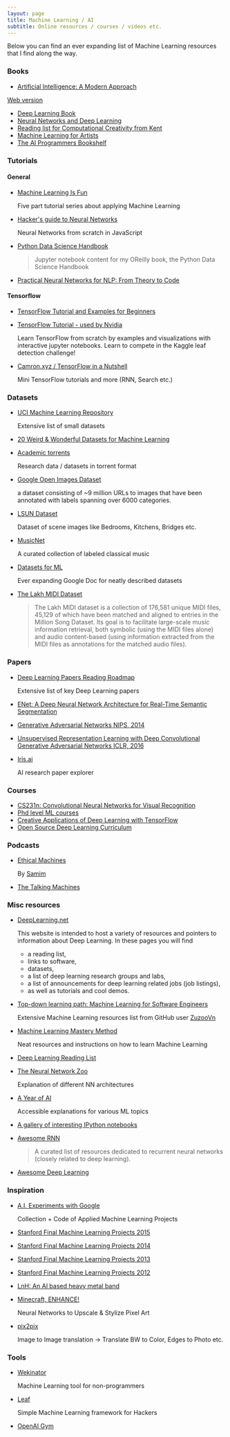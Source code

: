 ```yaml
---
layout: page
title: Machine Learning / AI
subtitle: Online resources / courses / videos etc.
---
```


Below you can find an ever expanding list of Machine Learning resources that I find along the way.

### Books
*	[Artificial Intelligence:
A Modern Approach](http://www.cin.ufpe.br/~tfl2/artificial-intelligence-modern-approach.9780131038059.25368.pdf)
  
  [Web version](http://aima.cs.berkeley.edu/)
  
* [Deep Learning Book](http://www.deeplearningbook.org/)
* [Neural Networks and Deep Learning](http://neuralnetworksanddeeplearning.com/)
* [Reading list for Computational Creativity from Kent](http://resourcelists.kent.ac.uk/lists/92F2F66A-9721-631D-9092-842212A433EE.html)
* [Machine Learning for Artists](http://ml4a.github.io/index/)
* [The AI Programmers Bookshelf](http://alumni.media.mit.edu/~jorkin/aibooks.html)

### Tutorials

#### General
* [Machine Learning Is Fun](https://medium.com/@ageitgey/machine-learning-is-fun-80ea3ec3c471#.uezpzoq3k)

  Five part tutorial series about applying Machine Learning

* [Hacker's guide to Neural Networks](http://karpathy.github.io/neuralnets/)

  Neural Networks from scratch in JavaScript

* [Python Data Science Handbook](https://github.com/jakevdp/PythonDataScienceHandbook)

  >Jupyter notebook content for my OReilly book, the Python Data Science Handbook

* [Practical Neural Networks for NLP: From Theory to Code](http://www.emnlp2016.net/tutorials.html#practical)

#### Tensorflow
* [TensorFlow Tutorial and Examples for Beginners](https://github.com/aymericdamien/TensorFlow-Examples)
* [TensorFlow Tutorial - used by Nvidia](https://github.com/alrojo/tensorflow-tutorial)

  Learn TensorFlow from scratch by examples and visualizations with interactive jupyter notebooks. Learn to compete in the Kaggle leaf detection challenge!

* [Camron.xyz / TensorFlow in a Nutshell](http://camron.xyz/)

  Mini TensorFlow tutorials and more (RNN, Search etc.)

### Datasets
* [UCI Machine Learning Repository](https://archive.ics.uci.edu/ml/index.html)

  Extensive list of small datasets
* [20 Weird & Wonderful Datasets for Machine Learning](https://medium.com/@olivercameron/20-weird-wonderful-datasets-for-machine-learning-c70fc89b73d5#.53bnrxld1)

* [Academic torrents](http://academictorrents.com/)

  Research data / datasets in torrent format

* [Google Open Images Dataset](https://research.googleblog.com/2016/09/introducing-open-images-dataset.html)

  a dataset consisting of ~9 million URLs to images that have been annotated with labels spanning over 6000 categories.

* [LSUN Dataset](http://www.yf.io/p/lsun)

  Dataset of scene images like Bedrooms, Kitchens, Bridges etc.

* [MusicNet](http://homes.cs.washington.edu/~thickstn/musicnet.html)

  A curated collection of labeled classical music
  
* [Datasets for ML](https://docs.google.com/spreadsheets/d/1AQvZ7-Kg0lSZtG1wlgbIsrm90HaTZrJGQMz-uKRRlFw)
  
  Ever expanding Google Doc for neatly described datasets
  
* [The Lakh MIDI Dataset](http://colinraffel.com/projects/lmd/)
  
  >The Lakh MIDI dataset is a collection of 176,581 unique MIDI files, 45,129 of which have been matched and aligned to entries in the Million Song Dataset. Its goal is to facilitate large-scale music information retrieval, both symbolic (using the MIDI files alone) and audio content-based (using information extracted from the MIDI files as annotations for the matched audio files).

### Papers
* [Deep Learning Papers Reading Roadmap](https://github.com/songrotek/Deep-Learning-Papers-Reading-Roadmap)

  Extensive list of key Deep Learning papers

* [ENet: A Deep Neural Network Architecture for
Real-Time Semantic Segmentation](https://arxiv.org/pdf/1606.02147v1.pdf)

* [Generative Adversarial Networks NIPS, 2014](https://arxiv.org/pdf/1406.2661v1.pdf)

* [Unsupervised Representation Learning with Deep Convolutional Generative Adversarial Networks ICLR, 2016](https://arxiv.org/pdf/1511.06434v2.pdf)

* [Iris.ai](https://iris.ai/)

  AI research paper explorer

### Courses
* [CS231n: Convolutional Neural Networks for Visual Recognition](http://cs231n.stanford.edu/)
* [Phd level ML courses](https://www.reddit.com/r/MachineLearning/comments/51qhc8/phdlevel_courses/)
* [Creative Applications of Deep Learning with TensorFlow](https://www.kadenze.com/courses/creative-applications-of-deep-learning-with-tensorflow/info)
* [Open Source Deep Learning Curriculum](http://www.deeplearningweekly.com/pages/open_source_deep_learning_curriculum)

### Podcasts
* [Ethical Machines](http://ethicalmachines.com/)

  By [Samim](http://www.samim.io/)

* [The Talking Machines](http://www.thetalkingmachines.com/)

### Misc resources
* [DeepLearning.net](http://deeplearning.net/)

  This website is intended to host a variety of resources and pointers to information about Deep Learning. In these pages you will find

  * a reading list,
  * links to software,
  * datasets,
  * a list of deep learning research groups and labs,
  * a list of announcements for deep learning related jobs (job listings),
  * as well as tutorials and cool demos.

* [Top-down learning path: Machine Learning for Software Engineers](https://github.com/ZuzooVn/machine-learning-for-software-engineers)

  Extensive Machine Learning resources list from GitHub user [ZuzooVn](https://github.com/ZuzooVn)

* [Machine Learning Mastery Method](http://machinelearningmastery.com/machine-learning-mastery-method/)

   Neat resources and instructions on how to learn Machine Learning

* [Deep Learning Reading List](http://jmozah.github.io/links/)
* [The Neural Network Zoo](http://www.asimovinstitute.org/neural-network-zoo/)

  Explanation of different NN architectures

* [A Year of AI](https://ayearofai.com/)

  Accessible explanations for various ML topics

* [A gallery of interesting IPython notebooks](https://github.com/ipython/ipython/wiki/A-gallery-of-interesting-IPython-Notebooks)

* [Awesome RNN](https://github.com/kjw0612/awesome-rnn)

  >A curated list of resources dedicated to recurrent neural networks (closely related to deep learning).
  
* [Awesome Deep Learning](https://github.com/ChristosChristofidis/awesome-deep-learning)

### Inspiration
* [A.I. Experiments with Google](https://aiexperiments.withgoogle.com/)

  Collection + Code of Applied Machine Learning Projects

* [Stanford Final Machine Learning Projects 2015](http://cs229.stanford.edu/projects2015.html)
* [Stanford Final Machine Learning Projects 2014](http://cs229.stanford.edu/projects2014.html)
* [Stanford Final Machine Learning Projects 2013](http://cs229.stanford.edu/projects2013.html)
* [Stanford Final Machine Learning Projects 2012](http://cs229.stanford.edu/projects2012.html)
* [LnH: An AI based heavy metal band](http://www.ymer.org/amir/2016/07/31/introducing-lnh-the-robots-heavy-metal-band/)
* [Minecraft, ENHANCE!](https://nucl.ai/blog/enhance-pixel-art/)

  Neural Networks to Upscale & Stylize Pixel Art

* [pix2pix](https://phillipi.github.io/pix2pix/)

  Image to Image translation -> Translate BW to Color, Edges to Photo etc.

### Tools
* [Wekinator](http://www.wekinator.org/)

  Machine Learning tool for non-programmers
* [Leaf](http://autumnai.com/leaf/book/leaf.html)

  Simple Machine Learning framework for Hackers

* [OpenAI Gym](https://gym.openai.com/)
